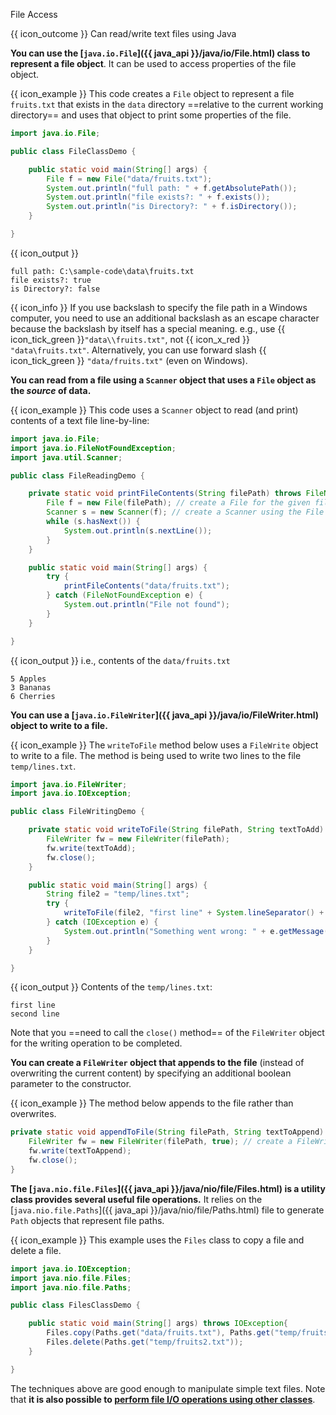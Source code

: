 <span id="title">File Access</span>

<span id="prereqs"></span>

<span id="outcomes">{{ icon_outcome }} Can read/write text files using Java</span>

<div id="body">

**You can use the [`java.io.File`]({{ java_api }}/java/io/File.html) class to represent a file object**. It can be used to access properties of the file object.

<box>

{{ icon_example }} This code creates a `File` object to represent a file `fruits.txt` that exists in the `data` directory ==relative to the current working directory== and uses that object to print some properties of the file.

```java
import java.io.File;

public class FileClassDemo {

    public static void main(String[] args) {
        File f = new File("data/fruits.txt");
        System.out.println("full path: " + f.getAbsolutePath());
        System.out.println("file exists?: " + f.exists());
        System.out.println("is Directory?: " + f.isDirectory());
    }

}
```
{{ icon_output }}
```
full path: C:\sample-code\data\fruits.txt
file exists?: true
is Directory?: false
```
</box>

{{ icon_info }} If you use backslash to specify the file path in a Windows computer, you need to use an additional backslash as an escape character because the backslash by itself has a special meaning. e.g., use {{ icon_tick_green }}`"data\\fruits.txt"`, not {{ icon_x_red }} `"data\fruits.txt"`. Alternatively, you can use forward slash {{ icon_tick_green }} `"data/fruits.txt"` (even on Windows).

**You can read from a file using a `Scanner` object that uses a `File` object as the _source_ of data.**

<box>

{{ icon_example }} This code uses a `Scanner` object to read (and print) contents of a text file line-by-line:

```java
import java.io.File;
import java.io.FileNotFoundException;
import java.util.Scanner;

public class FileReadingDemo {

    private static void printFileContents(String filePath) throws FileNotFoundException {
        File f = new File(filePath); // create a File for the given file path
        Scanner s = new Scanner(f); // create a Scanner using the File as the source
        while (s.hasNext()) {
            System.out.println(s.nextLine());
        }
    }

    public static void main(String[] args) {
        try {
            printFileContents("data/fruits.txt");
        } catch (FileNotFoundException e) {
            System.out.println("File not found");
        }
    }

}
```
{{ icon_output }} i.e., contents of the `data/fruits.txt`
```
5 Apples
3 Bananas
6 Cherries
```
</box>

**You can use a [`java.io.FileWriter`]({{ java_api }}/java/io/FileWriter.html) object to write to a file.**

<box>

{{ icon_example }} The `writeToFile` method below uses a `FileWrite` object to write to a file. The method is being used to write two lines to the file `temp/lines.txt`.

```java
import java.io.FileWriter;
import java.io.IOException;

public class FileWritingDemo {

    private static void writeToFile(String filePath, String textToAdd) throws IOException {
        FileWriter fw = new FileWriter(filePath);
        fw.write(textToAdd);
        fw.close();
    }

    public static void main(String[] args) {
        String file2 = "temp/lines.txt";
        try {
            writeToFile(file2, "first line" + System.lineSeparator() + "second line");
        } catch (IOException e) {
            System.out.println("Something went wrong: " + e.getMessage());
        }
    }

}
```
{{ icon_output }} Contents of the `temp/lines.txt`:
```
first line
second line
```
</box>

Note that you ==need to call the `close()` method== of the `FileWriter` object for the writing operation to be completed.

**You can create a `FileWriter` object that appends to the file** (instead of overwriting the current content) by specifying an additional boolean parameter to the constructor.

<box>

{{ icon_example }} The method below appends to the file rather than overwrites.

```java
private static void appendToFile(String filePath, String textToAppend) throws IOException {
    FileWriter fw = new FileWriter(filePath, true); // create a FileWriter in append mode
    fw.write(textToAppend);
    fw.close();
}
```

</box>

**The [`java.nio.file.Files`]({{ java_api }}/java/nio/file/Files.html) is a utility class provides several useful file operations.** It relies on the [`java.nio.file.Paths`]({{ java_api }}/java/nio/file/Paths.html) file to generate `Path` objects that represent file paths.

<box>

{{ icon_example }} This example uses the `Files` class to copy a file and delete a file.

```java
import java.io.IOException;
import java.nio.file.Files;
import java.nio.file.Paths;

public class FilesClassDemo {

    public static void main(String[] args) throws IOException{
        Files.copy(Paths.get("data/fruits.txt"), Paths.get("temp/fruits2.txt"));
        Files.delete(Paths.get("temp/fruits2.txt"));
    }

}
```
</box>

The techniques above are good enough to manipulate simple text files. Note that **it is also possible to [perform file I/O operations using other classes](https://www.tutorialspoint.com/java/java_files_io.htm)**.

</div>

<div id="extras">
</div>

